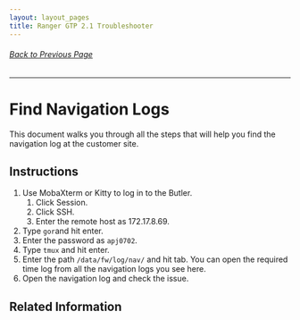 ```yaml
---
layout: layout_pages
title: Ranger GTP 2.1 Troubleshooter
---
```

###### [Back to Previous Page ](butler_top_bottom_dm_not_found.md) 
---


# Find Navigation Logs
This document walks you through all the steps that will help you find the navigation log at the customer site.

## Instructions
1. Use MobaXterm or Kitty to log in to the Butler.   
    1. Click Session.
    2. Click SSH.
    3. Enter the remote host as 172.17.8.69.
5. Type `gor`and hit enter.
6. Enter the password as `apj0702`.
7. Type `tmux` and hit enter.
8. Enter the path `/data/fw/log/nav/` and hit tab. You can open the required time log from all the navigation logs you see here. 
9. Open the navigation log and check the issue.

## Related Information
